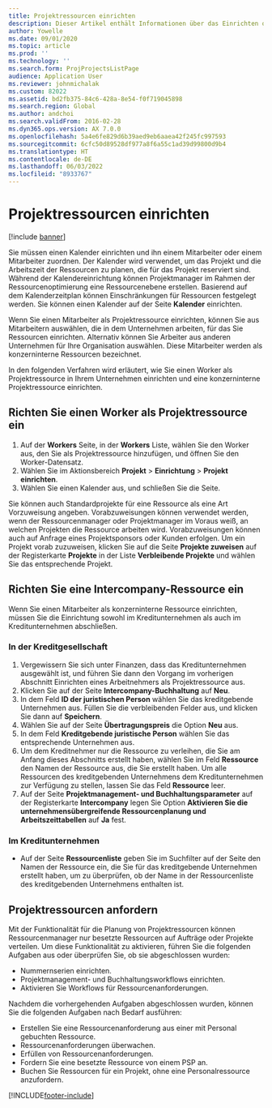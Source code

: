 ```yaml
---
title: Projektressourcen einrichten
description: Dieser Artikel enthält Informationen über das Einrichten oder Anfordern von Projektressourcen.
author: Yowelle
ms.date: 09/01/2020
ms.topic: article
ms.prod: ''
ms.technology: ''
ms.search.form: ProjProjectsListPage
audience: Application User
ms.reviewer: johnmichalak
ms.custom: 82022
ms.assetid: bd2fb375-84c6-428a-8e54-f0f719045898
ms.search.region: Global
ms.author: andchoi
ms.search.validFrom: 2016-02-28
ms.dyn365.ops.version: AX 7.0.0
ms.openlocfilehash: 5a4e6fe829d6b39aed9eb6aaea42f245fc997593
ms.sourcegitcommit: 6cfc50d89528df977a8f6a55c1ad39d99800d9b4
ms.translationtype: HT
ms.contentlocale: de-DE
ms.lasthandoff: 06/03/2022
ms.locfileid: "8933767"
---
```

# <a name="set-up-project-resources"></a>Projektressourcen einrichten

[!include [banner](../includes/banner.md)]

Sie müssen einen Kalender einrichten und ihn einem Mitarbeiter oder einem Mitarbeiter zuordnen. Der Kalender wird verwendet, um das Projekt und die Arbeitszeit der Ressourcen zu planen, die für das Projekt reserviert sind. Während der Kalendereinrichtung können Projektmanager im Rahmen der Ressourcenoptimierung eine Ressourcenebene erstellen. Basierend auf dem Kalenderzeitplan können Einschränkungen für Ressourcen festgelegt werden. Sie können einen Kalender auf der Seite **Kalender** einrichten.

Wenn Sie einen Mitarbeiter als Projektressource einrichten, können Sie aus Mitarbeitern auswählen, die in dem Unternehmen arbeiten, für das Sie Ressourcen einrichten. Alternativ können Sie Arbeiter aus anderen Unternehmen für Ihre Organisation auswählen. Diese Mitarbeiter werden als konzerninterne Ressourcen bezeichnet.

In den folgenden Verfahren wird erläutert, wie Sie einen Worker als Projektressource in Ihrem Unternehmen einrichten und eine konzerninterne Projektressource einrichten.

## <a name="set-up-a-worker-as-a-project-resource"></a>Richten Sie einen Worker als Projektressource ein

1. Auf der **Workers** Seite, in der **Workers** Liste, wählen Sie den Worker aus, den Sie als Projektressource hinzufügen, und öffnen Sie den Worker-Datensatz.
2. Wählen Sie im Aktionsbereich **Projekt** &gt; **Einrichtung** &gt; **Projekt einrichten**.
3. Wählen Sie einen Kalender aus, und schließen Sie die Seite.

Sie können auch Standardprojekte für eine Ressource als eine Art Vorzuweisung angeben. Vorabzuweisungen können verwendet werden, wenn der Ressourcenmanager oder Projektmanager im Voraus weiß, an welchen Projekten die Ressource arbeiten wird. Vorabzuweisungen können auch auf Anfrage eines Projektsponsors oder Kunden erfolgen. Um ein Projekt vorab zuzuweisen, klicken Sie auf die Seite **Projekte zuweisen** auf der Registerkarte **Projekte** in der Liste **Verbleibende Projekte** und wählen Sie das entsprechende Projekt.

## <a name="set-up-an-intercompany-resource"></a>Richten Sie eine Intercompany-Ressource ein

Wenn Sie einen Mitarbeiter als konzerninterne Ressource einrichten, müssen Sie die Einrichtung sowohl im Kreditunternehmen als auch im Kreditunternehmen abschließen.

### <a name="in-the-lending-company"></a>In der Kreditgesellschaft

1. Vergewissern Sie sich unter Finanzen, dass das Kreditunternehmen ausgewählt ist, und führen Sie dann den Vorgang im vorherigen Abschnitt Einrichten eines Arbeitnehmers als Projektressource aus.
2. Klicken Sie auf der Seite **Intercompany-Buchhaltung** auf **Neu**.
3. In dem Feld **ID der juristischen Person** wählen Sie das kreditgebende Unternehmen aus. Füllen Sie die verbleibenden Felder aus, und klicken Sie dann auf **Speichern**.
4. Wählen Sie auf der Seite **Übertragungspreis** die Option **Neu** aus.
5. In dem Feld **Kreditgebende juristische Person** wählen Sie das entsprechende Unternehmen aus.
6. Um dem Kreditnehmer nur die Ressource zu verleihen, die Sie am Anfang dieses Abschnitts erstellt haben, wählen Sie im Feld **Ressource** den Namen der Ressource aus, die Sie erstellt haben. Um alle Ressourcen des kreditgebenden Unternehmens dem Kreditunternehmen zur Verfügung zu stellen, lassen Sie das Feld **Ressource** leer.
7. Auf der Seite **Projektmanagement- und Buchhaltungsparameter** auf der Registerkarte **Intercompany** legen Sie Option **Aktivieren Sie die unternehmensübergreifende Ressourcenplanung und Arbeitszeittabellen** auf **Ja** fest.

### <a name="in-the-borrowing-company"></a>Im Kreditunternehmen

- Auf der Seite **Ressourcenliste** geben Sie im Suchfilter auf der Seite den Namen der Ressource ein, die Sie für das kreditgebende Unternehmen erstellt haben, um zu überprüfen, ob der Name in der Ressourcenliste des kreditgebenden Unternehmens enthalten ist.

## <a name="request-project-resources"></a>Projektressourcen anfordern
Mit der Funktionalität für die Planung von Projektressourcen können Ressourcenmanager nur besetzte Ressourcen auf Aufträge oder Projekte verteilen. Um diese Funktionalität zu aktivieren, führen Sie die folgenden Aufgaben aus oder überprüfen Sie, ob sie abgeschlossen wurden:

- Nummernserien einrichten.
- Projektmanagement- und Buchhaltungsworkflows einrichten.
- Aktivieren Sie Workflows für Ressourcenanforderungen.

Nachdem die vorhergehenden Aufgaben abgeschlossen wurden, können Sie die folgenden Aufgaben nach Bedarf ausführen:

- Erstellen Sie eine Ressourcenanforderung aus einer mit Personal gebuchten Ressource.
- Ressourcenanforderungen überwachen.
- Erfüllen von Ressourcenanforderungen.
- Fordern Sie eine besetzte Ressource von einem PSP an.
- Buchen Sie Ressourcen für ein Projekt, ohne eine Personalressource anzufordern.


[!INCLUDE[footer-include](../includes/footer-banner.md)]